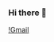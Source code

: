 ### Hi there 👋

[!Gmail](https://img.shields.io/badge/Gmail-D14836?style=for-the-badge&logo=gmail&logoColor=white)
